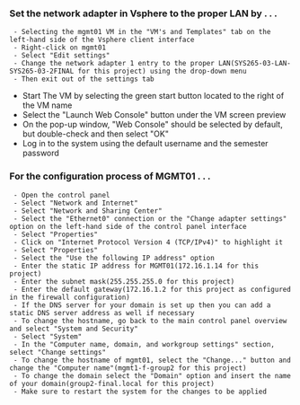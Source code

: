 ### Set the network adapter in Vsphere to the proper LAN by . . .
     - Selecting the mgmt01 VM in the "VM's and Templates" tab on the left-hand side of the Vsphere client interface
     - Right-click on mgmt01
     - Select "Edit settings"
     - Change the network adapter 1 entry to the proper LAN(SYS265-03-LAN-SYS265-03-2FINAL for this project) using the drop-down menu
     - Then exit out of the settings tab

- Start The VM by selecting the green start button located to the right of the VM name
- Select the "Launch Web Console" button under the VM screen preview
- On the pop-up window, "Web Console" should be selected by default, but double-check and then select "OK"
- Log in to the system using the default username and the semester password

### For the configuration process of MGMT01 . . .
     - Open the control panel
     - Select "Network and Internet"
     - Select "Network and Sharing Center"
     - Select the "Ethernet0" connection or the "Change adapter settings" option on the left-hand side of the control panel interface
     - Select "Properties"
     - Click on "Internet Protocol Version 4 (TCP/IPv4)" to highlight it
     - Select "Properties"
     - Select the "Use the following IP address" option
     - Enter the static IP address for MGMT01(172.16.1.14 for this project)
     - Enter the subnet mask(255.255.255.0 for this project)
     - Enter the default gateway(172.16.1.2 for this project as configured in the firewall configuration)
     - If the DNS server for your domain is set up then you can add a static DNS server address as well if necessary
     - To change the hostname, go back to the main control panel overview and select "System and Security"
     - Select "System"
     - In the "Computer name, domain, and workgroup settings" section, select "Change settings"
     - To change the hostname of mgmt01, select the "Change..." button and change the "Computer name"(mgmt1-f-group2 for this project)
     - To change the domain select the "Domain" option and insert the name of your domain(group2-final.local for this project)
     - Make sure to restart the system for the changes to be applied